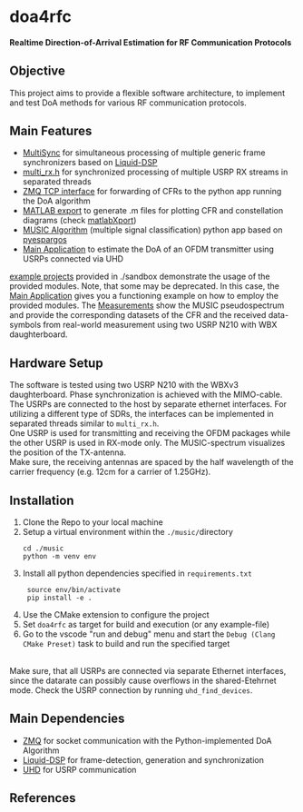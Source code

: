 # doa4rfc
#### Realtime Direction-of-Arrival Estimation for RF Communication Protocols

## Objective  
This project aims to provide a flexible software architecture, to implement and test DoA methods for various RF communication protocols.

## Main Features
-  [MultiSync](include/multisync/README.md) for simultaneous processing of multiple generic frame synchronizers based on [Liquid-DSP](https://liquidsdr.org)
- [multi_rx.h](include/multi_rx/multi_rx.h) for synchronized processing of multiple USRP RX streams in separated threads
- [ZMQ TCP interface](include/zmq_socket/README.md) for forwarding of CFRs to the python app running the DoA algorithm 
- [MATLAB export](include/matlab_export/matlab_export.h) to generate .m files for plotting CFR and constellation diagrams (check [matlabXport](https://github.com/F-L-X-S/matlabXport))
- [MUSIC Algorithm](music/music-spectrum.py) (multiple signal classification) python app based on [pyespargos](https://github.com/ESPARGOS/pyespargos) 
- [Main Application](src/main.cc) to estimate the DoA of an OFDM transmitter using USRPs connected via UHD

 [example projects](sandbox/) provided in ./sandbox demonstrate the usage of the provided modules. Note, that some may be deprecated. In this case, the [Main Application](src/main.cc) gives you a functioning example on how to employ the provided modules. 
 The [Measurements](matlab/) show the MUSIC pseudospectrum and provide the corresponding datasets of the CFR and the received data-symbols from real-world measurement using two USRP N210 with WBX daughterboard. 

## Hardware Setup 
The software is tested using two USRP N210 with the WBXv3 daughterboard. Phase synchronization is achieved with the MIMO-cable. The USRPs are connected to the host by separate ethernet interfaces. For utilizing a different type of SDRs, the interfaces can be implemented in separated threads similar to `multi_rx.h`.  <br>
One USRP is used for transmitting and receiving the OFDM packages while the other USRP is used in RX-mode only. The MUSIC-spectrum visualizes the position of the TX-antenna. 
 <br>
Make sure, the receiving antennas are spaced by the half wavelength of the carrier frequency (e.g. 12cm for a carrier of 1.25GHz).

## Installation 
1. Clone the Repo to your local machine
2. Setup a virtual environment within the `./music/`directory <br>
   ```
   cd ./music
   python -m venv env
   ```
3. Install all python dependencies specified in `requirements.txt` <br>
   ```
    source env/bin/activate
    pip install -e . 
   ``` 
4. Use the CMake extension to configure the project 
5. Set `doa4rfc` as target for build and execution (or any example-file)
6. Go to the vscode "run and debug" menu and start the `Debug (Clang CMake Preset)` task to build and run the specified target 
<br><br>

Make sure, that all USRPs are connected via separate Ethernet interfaces, since the datarate can possibly cause overflows in the shared-Etehrnet mode. Check the USRP connection by running `uhd_find_devices`. 

## Main Dependencies
- [ZMQ](https://zeromq.org/languages/cplusplus/) for socket communication with the Python-implemented DoA Algorithm 
- [Liquid-DSP](https://liquidsdr.org) for frame-detection, generation and synchronization
- [UHD](https://files.ettus.com/manual/index.html) for USRP communication

## References
[^1]: Zheng Yang, Yi Zhang, Guoxuan Chi, Guidong Zhang, "Hands-on Wireless Sensing with Wi-Fi: A Tutorial" tns.thss.tsinghua.edu.cn, 2023, https://tns.thss.tsinghua.edu.cn/wst/docs/pre/
(accessed April 4, 2025)

[^2]: "IEEE Standard for Information technology--Telecommunications and information exchange between systems Local and metropolitan area networks--Specific requirements Part 11: Wireless LAN Medium Access Control (MAC) and Physical Layer (PHY) Specifications," in IEEE Std 802.11-2012 (Revision of IEEE Std 802.11-2007) , vol., no., pp.1-2793, 29 March 2012, doi: 10.1109/IEEESTD.2012.6178212.

[^3]: Lin, N., Yun, Z., Zhou, S., & Han, S. (2025). GR-WiFi: A GNU Radio based WiFi Platform with Single-User and Multi-User MIMO Capability. ArXiv, abs/2501.06176.